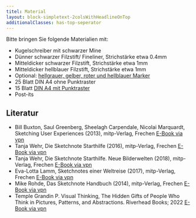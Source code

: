 ```yaml
---
titel: Material
layout: block-simpletext-2colsWithHeadlineOnTop
additionalClasses: has-top-seperator
---
```


Bitte bringen Sie folgende Materialien mit:
- Kugelschreiber mit schwarzer Mine
- Dünner schwarzer Filzstift/ Fineliner, Strichstärke etwa 0.4mm
- Mitteldicker schwarzer Filzstift, Strichstärke etwa 1mm
- Mitteldicker hellblauer Filzstift, Strichstärke etwa 1mm
- Optional: [hellgrauer, gelber, roter und hellblauer Marker](https://copic.holtzofficesupport.com/copic-classic/copic-classic-einzelmarker/1248/copic-classic-einzelmarker)
- 25 Blatt DIN A4 ohne Punktraster
- 15 Blatt [DIN A4 mit Punktraster](https://www.viaprinto.de/media/documents/help/layouts/produkte/raster/vorlage_punktraster_DIN_A4_hoch.zip)
- Post-its

<!--more-->

## Literatur
- Bill Buxton, Saul Greenberg, Sheelagh Carpendale, Nicolai Marquardt, Sketching User Experiences (2013), mitp-Verlag, Frechen
[E-Book via vpn](https://content-select.com/de/portal/media/view/5e4ba270-98a0-47c9-b35c-6b1fb0dd2d03?forceauth=1)
- Tanja Wehr, Die Sketchnote Starthilfe (2016), mitp-Verlag, Frechen [E-Book via vpn](https://content-select.com/de/portal/media/view/5c858641-7bf0-47bc-b1ef-6037b0dd2d03?forceauth=1)
- Tanja Wehr, Die Sketchnote Starthilfe. Neue Bilderwelten (2018), mitp-Verlag, Frechen [E-Book via vpn](https://content-select.com/de/portal/media/view/5c858640-3164-4fa8-b3c8-6037b0dd2d03?forceauth=1)
- Eva-Lotta Lamm, Sketchnotes einer Weltreise (2017), mitp-Verlag, Frechen [E-Book via vpn](https://content-select.com/de/portal/media/view/5c858640-d3c4-4f1d-91e1-6037b0dd2d03?forceauth=1)
- Mike Rohde, Das Sketchnote Handbuch (2014), mitp-Verlag, Frechen [E-Book via vpn](https://content-select.com/de/portal/media/view/5c858641-5294-406d-9fc7-6037b0dd2d03?forceauth=1)
- Temple Grandin P. Visual Thinking, The Hidden Gifts of People Who Think in Pictures, Patterns, and Abstractions. Riverhead Books; 2022 [E-Book via vpn](https://search.ebscohost.com/login.aspx?direct=true&db=nlebk&AN=3141506&site=ehost-live&ebv=EK&ppid=Page-__-1)

